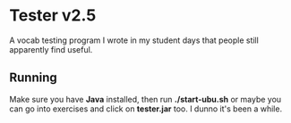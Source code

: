 Tester v2.5
===========

A vocab testing program I wrote in my student days that people still apparently find useful.

Running
-------

Make sure you have **Java** installed, then run **./start-ubu.sh** or maybe you
can go into exercises and click on **tester.jar** too. I dunno it's been a
while.

